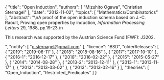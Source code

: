 {
    "title": "Open Induction",
    "authors": [
        "Mizuhito Ogawa",
        "Christian Sternagel"
    ],
    "date": "2012-11-02",
    "topics": [
        "Mathematics/Combinatorics"
    ],
    "abstract": "\nA proof of the open induction schema based on J.-C. Raoult, Proving open properties by induction, <i>Information Processing Letters</i> 29, 1988, pp.19-23.\n<p>This research was supported by the Austrian Science Fund (FWF): J3202.</p>",
    "notify": [
        "c.sternagel@gmail.com"
    ],
    "licence": "BSD",
    "olderReleases": [
        {
            "2019": "2019-06-11"
        },
        {
            "2018": "2018-08-16"
        },
        {
            "2017": "2017-10-10"
        },
        {
            "2016-1": "2016-12-17"
        },
        {
            "2016": "2016-02-22"
        },
        {
            "2015": "2015-05-27"
        },
        {
            "2014": "2014-08-28"
        },
        {
            "2013-2": "2013-12-11"
        },
        {
            "2013-1": "2013-11-17"
        },
        {
            "2013": "2013-03-02"
        },
        {
            "2013": "2013-02-16"
        }
    ],
    "theories": [
        "Open_Induction",
        "Restricted_Predicates"
    ]
}